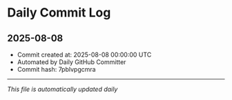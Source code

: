 # Daily Commit Log

## 2025-08-08

- Commit created at: 2025-08-08 00:00:00 UTC
- Automated by Daily GitHub Committer
- Commit hash: 7pblvpgcmra

---
*This file is automatically updated daily*